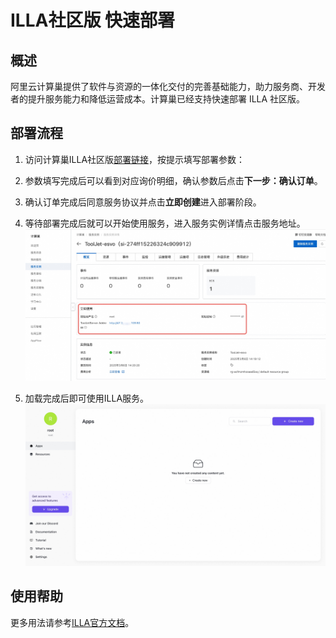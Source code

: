 # ILLA社区版 快速部署

## 概述

阿里云计算巢提供了软件与资源的一体化交付的完善基础能力，助力服务商、开发者的提升服务能力和降低运营成本。计算巢已经支持快速部署 ILLA 社区版。

## 部署流程

1. 访问计算巢ILLA社区版[部署链接](https://computenest.console.aliyun.com/service/instance/create/default?type=user&ServiceName=ILLA%E7%A4%BE%E5%8C%BA%E7%89%88)，按提示填写部署参数：

2. 参数填写完成后可以看到对应询价明细，确认参数后点击**下一步：确认订单**。

3. 确认订单完成后同意服务协议并点击**立即创建**进入部署阶段。

4. 等待部署完成后就可以开始使用服务，进入服务实例详情点击服务地址。
   ![image.png](2.jpg)

5. 加载完成后即可使用ILLA服务。
   ![image.png](3.jpg)

## 使用帮助
更多用法请参考[ILLA官方文档](https://docs.illacloud.com/)。